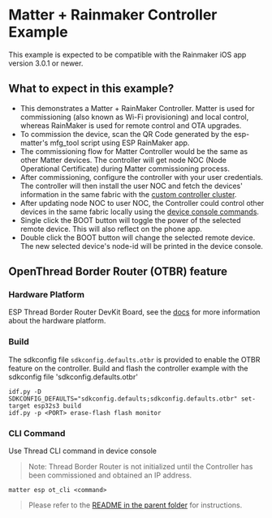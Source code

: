 # Matter + Rainmaker Controller Example

This example is expected to be compatible with the Rainmaker iOS app version 3.0.1 or newer.

## What to expect in this example?

- This demonstrates a Matter + RainMaker Controller. Matter is used for commissioning (also known as Wi-Fi provisioning) and local control, whereas RainMaker is used for remote control and OTA upgrades.
- To commission the device, scan the QR Code generated by the esp-matter's mfg_tool script using ESP RainMaker app.
- The commissioning flow for Matter Controller would be the same as other Matter devices. The controller will get node NOC (Node Operational Certificate) during Matter commissioning process.
- After commissioning, configure the controller with your user credentials. The controller will then install the user NOC and fetch the devices' information in the same fabric with the [custom controller cluster](https://github.com/espressif/esp-matter/tree/main/components/esp_matter_controller/controller_custom_cluster#matter-controller-cluster).
- After updating node NOC to user NOC, the Controller could control other devices in the same fabric locally using the [device console commands](https://docs.espressif.com/projects/esp-matter/en/latest/esp32/developing.html#controller-example).
- Single click the BOOT button will toggle the power of the selected remote device. This will also reflect on the phone app.
- Double click the BOOT button will change the selected remote device. The new selected device's node-id will be printed in the device console.

## OpenThread Border Router (OTBR) feature

### Hardware Platform

ESP Thread Border Router DevKit Board, see the [docs](https://github.com/espressif/esp-thread-br#hardware-platforms) for more information about the hardware platform.

### Build

The sdkconfig file `sdkconfig.defaults.otbr` is provided to enable the OTBR feature on the controller.
Build and flash the controller example with the sdkconfig file 'sdkconfig.defaults.otbr'

```
idf.py -D SDKCONFIG_DEFAULTS="sdkconfig.defaults;sdkconfig.defaults.otbr" set-target esp32s3 build
idf.py -p <PORT> erase-flash flash monitor
```

### CLI Command
Use Thread CLI command in device console
> Note: Thread Border Router is not initialized until the Controller has been commissioned and obtained an IP address.
```
matter esp ot_cli <command>
```


> Please refer to the [README in the parent folder](../README.md) for instructions.
